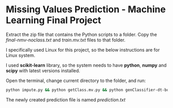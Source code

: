 # Missing Values Prediction - Machine Learning Final Project

Extract the zip file that contains the Python scripts to a folder. Copy the *final-nmv-noclass.txt* and *train.mv.txt* files to that folder. 

I specifically used Linux for this project, so the below instructions are for Linux system. 

I used **scikit-learn** library, so the system needs to have **python**, **numpy** and **scipy** with latest versions installed. 

Open the terminal, change current directory to the folder, and run:
```bash 
python impute.py && python getClass.mv.py && python genClassifier-dt-boost.mv.py
```

The newly created prediction file is named *prediction.txt*


